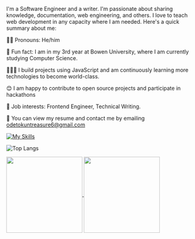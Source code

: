 I'm a Software Engineer and a writer. I'm passionate about sharing knowledge, documentation, web engineering, and others. I love to teach web development in any capacity where I am needed. Here's a quick summary about me:

🥷🏾 Pronouns: He/him

🤖 Fun fact: I am in my 3rd year at Bowen University, where I am currently studying Computer Science.

👨🏾‍💻 I build projects using JavaScript and am continuously learning more technologies to become world-class.

😊 I am happy to contribute to open source projects and participate in hackathons

💼 Job interests: Frontend Engineer, Technical Writing.

🚀 You can view my resume and contact me by emailing odetokuntreasure6@gmail.com


  
[![My Skills](https://skillicons.dev/icons?i=html,css,js,tailwind,astro,git,github)](https://skillicons.dev)
  
![Top Langs](https://github-readme-stats.vercel.app/api/top-langs/?username=Oluwatobiiiiii&layout=compact)


<a href="https://github.com/Oluwatobiiiiii/github-readme-stats">
  <img height=200 align="center" src="https://github-readme-stats.vercel.app/api?username=Oluwatobiiiiii&show_icons=true&theme=radical" />
</a>
<a href="https://github.com/Oluwatobiiiiii/convoychat">
  <img height=200 align="center" src="https://streak-stats.demolab.com/?user=Oluwatobiiiiii&theme=dark)](https://git.io/streak-stats" />
</a>
